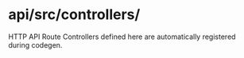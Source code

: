 # api/src/controllers/
HTTP API Route Controllers defined here are automatically registered during codegen.